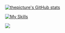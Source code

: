 [![thepicture's GitHub stats](https://github-readme-stats.vercel.app/api?username=thepicture&theme=cobalt&hide=issues)](https://github.com/anuraghazra/github-readme-stats)

[![My Skills](https://skillicons.dev/icons?i=androidstudio,bash,bootstrap,cs,css,django,dotnet,firebase,heroku,html,java,js,jest,jquery,nextjs,nginx,nodejs,py,react,redux,sqlite,selenium)](https://skillicons.dev)

![](https://komarev.com/ghpvc/?username=thepicture)
